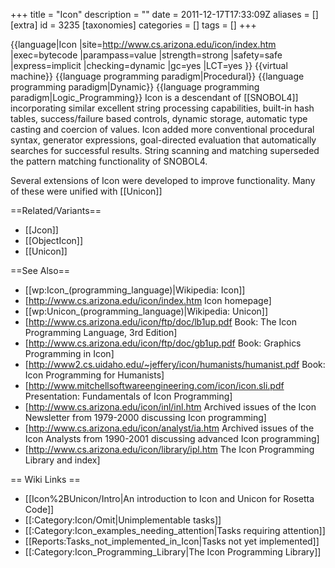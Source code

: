+++
title = "Icon"
description = ""
date = 2011-12-17T17:33:09Z
aliases = []
[extra]
id = 3235
[taxonomies]
categories = []
tags = []
+++

{{language|Icon
|site=http://www.cs.arizona.edu/icon/index.htm
|exec=bytecode
|parampass=value
|strength=strong
|safety=safe
|express=implicit
|checking=dynamic
|gc=yes
|LCT=yes
}}
{{virtual machine}}
{{language programming paradigm|Procedural}}
{{language programming paradigm|Dynamic}}
{{language programming paradigm|Logic_Programming}}
Icon is a descendant of [[SNOBOL4]] incorporating similar excellent string processing capabilities, built-in hash tables, success/failure based controls, dynamic storage, automatic type casting and coercion of values.  Icon added more conventional procedural syntax, generator expressions, goal-directed evaluation that automatically searches for successful results.  String scanning and matching superseded the pattern matching functionality of SNOBOL4.

Several extensions of Icon were developed to improve functionality.  Many of these were unified with [[Unicon]]

==Related/Variants==
* [[Jcon]]
* [[ObjectIcon]]
* [[Unicon]]

==See Also==
* [[wp:Icon_(programming_language)|Wikipedia: Icon]]
* [http://www.cs.arizona.edu/icon/index.htm Icon homepage]
* [[wp:Unicon_(programming_language)|Wikipedia: Unicon]]
* [http://www.cs.arizona.edu/icon/ftp/doc/lb1up.pdf Book: The Icon Programming Language, 3rd Edition]
* [http://www.cs.arizona.edu/icon/ftp/doc/gb1up.pdf Book: Graphics Programming in Icon]
* [http://www2.cs.uidaho.edu/~jeffery/icon/humanists/humanist.pdf Book: Icon Programming for Humanists]
* [http://www.mitchellsoftwareengineering.com/icon/icon.sli.pdf Presentation: Fundamentals of Icon Programming]
* [http://www.cs.arizona.edu/icon/inl/inl.htm Archived issues of the Icon Newsletter from 1979-2000 discussing Icon programming]
* [http://www.cs.arizona.edu/icon/analyst/ia.htm Archived issues of the Icon Analysts from 1990-2001 discussing advanced Icon programming]
* [http://www.cs.arizona.edu/icon/library/ipl.htm The Icon Programming Library and index]

== Wiki Links ==
* [[Icon%2BUnicon/Intro|An introduction to Icon and Unicon for Rosetta Code]]
* [[:Category:Icon/Omit|Unimplementable tasks]]
* [[:Category:Icon_examples_needing_attention|Tasks requiring attention]]
* [[Reports:Tasks_not_implemented_in_Icon|Tasks not yet implemented]]
* [[:Category:Icon_Programming_Library|The Icon Programming Library]]
